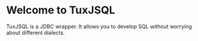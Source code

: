 # Welcome to TuxJSQL

TuxJSQL is a JDBC wrapper. It allows you to develop SQL without worrying about different dialects. 
